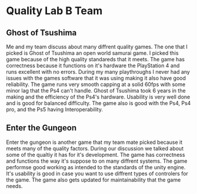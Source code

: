 # Quality Lab B Team
## Ghost of Tsushima

Me and my team discuss about many diffrent quality games. The one that I picked is Ghost of Tsushima an open world samurai game. I picked this game because of the high quality standareds that it meets. The game has correctness because it functions on it's hardware the PlayStation 4 and runs excellent with no errors. During my many playthroughs I never had any issues with the games software that it was using making it also have good reliability. The game runs very smooth capping at a solid 60fps with some minor lag that the Ps4 can't handle. Ghost of Tsushima took 6 years in the making and the efficiency of the Ps4's hardware. Usability is very well done and is good for balanced difficulty. The game also is good with the Ps4, Ps4 pro, and the Ps5 having Interoperability.

## Enter the Gungeon

Enter the gungeon is another game that my team mate picked because it meets many of the quality factors. During our discussion we talked about some of the qualtiy it has for it's development. The game has correctness and functions the way it's suppose to on many diffrent systems. The game performse good working as intended to the standards of the unity engine. It's usability is good in case you want to use diffrent types of controlers for the game. The game also gets updated for maintainability that the game needs.  
